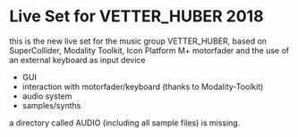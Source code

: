 # Live Set for VETTER_HUBER 2018

this is the new live set for the music group VETTER_HUBER, based on SuperCollider, Modality Toolkit, Icon Platform M+ motorfader and the use of an external keyboard as input device

- GUI 
- interaction with motorfader/keyboard (thanks to Modality-Toolkit) 
- audio system 
- samples/synths

a directory called AUDIO (including all sample files) is missing.


